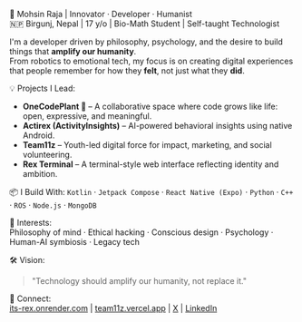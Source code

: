 🚀 Mohsin Raja | Innovator · Developer · Humanist  
🇳🇵 Birgunj, Nepal | 17 y/o | Bio-Math Student | Self-taught Technologist  

I'm a developer driven by philosophy, psychology, and the desire to build things that **amplify our humanity**.  
From robotics to emotional tech, my focus is on creating digital experiences that people remember for how they **felt**, not just what they **did**.

💡 Projects I Lead:  
- **OneCodePlant 🌱** – A collaborative space where code grows like life: open, expressive, and meaningful.  
- **Actirex (ActivityInsights)** – AI-powered behavioral insights using native Android.  
- **Team11z** – Youth-led digital force for impact, marketing, and social volunteering.  
- **Rex Terminal** – A terminal-style web interface reflecting identity and ambition.

📦 I Build With:
`Kotlin` · `Jetpack Compose` · `React Native (Expo)` · `Python` · `C++` · `ROS` · `Node.js` · `MongoDB`

🧠 Interests:  
Philosophy of mind · Ethical hacking · Conscious design · Psychology · Human-AI symbiosis · Legacy tech

🛠 Vision:  
> "Technology should amplify our humanity, not replace it."

🔗 Connect:  
[its-rex.onrender.com](https://its-rex.onrender.com) | [team11z.vercel.app](https://team11z.vercel.app) | [X](https://x.com/theamal11x) | [LinkedIn](https://www.linkedin.com/in/mohsin-raja-516595368)
